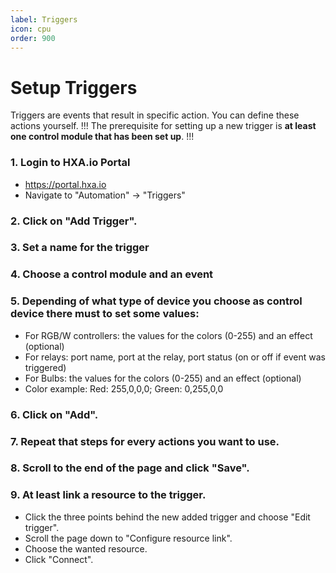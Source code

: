 ```yaml
---
label: Triggers
icon: cpu
order: 900
---
```

# Setup Triggers

Triggers are events that result in specific action. You can define these actions yourself. 
!!!
The prerequisite for setting up a new trigger is **at least one control module that has been set up**.
!!!

### 1. Login to HXA.io Portal
- https://portal.hxa.io
- Navigate to "Automation" -> "Triggers"
### 2. Click on "Add Trigger".
### 3. Set a name for the trigger
### 4. Choose a control module and an event
### 5. Depending of what type of device you choose as control device there must to set some values:
- For RGB/W controllers: the values for the colors (0-255) and an effect (optional)
- For relays: port name, port at the relay, port status (on or off if event was triggered)
- For Bulbs: the values for the colors (0-255) and an effect (optional)
- Color example: Red: 255,0,0,0; Green: 0,255,0,0
### 6. Click on "Add".
### 7. Repeat that steps for every actions you want to use.
### 8. Scroll to the end of the page and click "Save".
### 9. At least link a resource to the trigger.
- Click the three points behind the new added trigger and choose "Edit trigger".
- Scroll the page down to "Configure resource link".
- Choose the wanted resource.
- Click "Connect".

